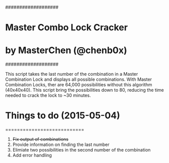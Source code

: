 ###################
# Master Combo Lock Cracker
# by MasterChen (@chenb0x)
###################

This script takes the last number of the combination in a Master Combination Lock and displays all possible combinations.
With Master Combination Locks, ther are 64,000 possibilities without this algorithm (40x40x40). This script bring the 
possibilities down to 80, reducing the time needed to crack the lock to ~30 minutes.

# Things to do (2015-05-04)
===========================
1. ~~Fix output of combinations~~
2. Provide information on finding the last number
3. Elimiate two possibilities in the second number of the combination
4. Add error handling
